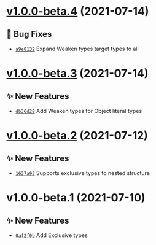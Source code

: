 # [v1.0.0-beta.4](https://github.com/TomokiMiyauci/utilitypes/compare/v1.0.0-beta.3...v1.0.0-beta.4) (2021-07-14)

## 🐛 Bug Fixes
- [`a9e8132`](https://github.com/TomokiMiyauci/utilitypes/commit/a9e8132)   Expand Weaken types target types to all

# [v1.0.0-beta.3](https://github.com/TomokiMiyauci/utilitypes/compare/v1.0.0-beta.2...v1.0.0-beta.3) (2021-07-14)

## ✨ New Features
- [`db36d28`](https://github.com/TomokiMiyauci/utilitypes/commit/db36d28)   Add Weaken types for Object literal types

# [v1.0.0-beta.2](https://github.com/TomokiMiyauci/utilitypes/compare/v1.0.0-beta.1...v1.0.0-beta.2) (2021-07-12)

## ✨ New Features
- [`1637a93`](https://github.com/TomokiMiyauci/utilitypes/commit/1637a93)   Supports exclusive types to nested structure

# v1.0.0-beta.1 (2021-07-10)

## ✨ New Features
- [`0af2f0b`](https://github.com/TomokiMiyauci/utilitypes/commit/0af2f0b)   Add Exclusive types
